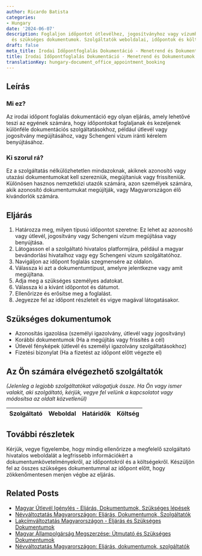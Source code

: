 ```yaml
---
author: Ricardo Batista
categories:
- Hungary
date: '2024-06-07'
description: Foglaljon időpontot útlevélhez, jogosítványhoz vagy vízumhoz. Lépések
  és szükséges dokumentumok. Szolgáltatók weboldalai, időpontok és költségek.
draft: false
meta_title: Irodai Időpontfoglalás Dokumentáció - Menetrend és Dokumentumok
title: Irodai Időpontfoglalás Dokumentáció - Menetrend és Dokumentumok
translationKey: hungary-document_office_appointment_booking
---
```



## Leírás
### Mi ez?
Az irodai időpont foglalás dokumentáció egy olyan eljárás, amely lehetővé teszi az egyének számára, hogy időpontokat foglaljanak és kezeljenek különféle dokumentációs szolgáltatásokhoz, például útlevél vagy jogosítvány megújításához, vagy Schengeni vízum iránti kérelem benyújtásához.

### Ki szorul rá?
Ez a szolgáltatás nélkülözhetetlen mindazoknak, akiknek azonosító vagy utazási dokumentumokat kell szerezniük, megújítaniuk vagy frissíteniük. Különösen hasznos nemzetközi utazók számára, azon személyek számára, akik azonosító dokumentumukat megújítják, vagy Magyarországon élő kivándorlók számára.

## Eljárás
1. Határozza meg, milyen típusú időpontot szeretne: Ez lehet az azonosító vagy útlevél, jogosítvány vagy Schengeni vízum megújítása vagy benyújtása.
2. Látogasson el a szolgáltató hivatalos platformjára, például a magyar bevándorlási hivatalhoz vagy egy Schengeni vízum szolgáltatóhoz.
3. Navigáljon az időpont foglalás szegmensére az oldalon.
4. Válassza ki azt a dokumentumtípust, amelyre jelentkezne vagy amit megújítana.
5. Adja meg a szükséges személyes adatokat.
6. Válassza ki a kívánt időpontot és dátumot.
7. Ellenőrizze és erősítse meg a foglalást.
8. Jegyezze fel az időpont részleteit és vigye magával látogatásakor.

## Szükséges dokumentumok
- Azonosítás igazolása (személyi igazolvány, útlevél vagy jogosítvány)
- Korábbi dokumentumok (Ha a megújítás vagy frissítés a cél)
- Útlevél fényképek (útlevél és személyi igazolvány szolgáltatásokhoz)
- Fizetési bizonylat (Ha a fizetést az időpont előtt végezte el)

## Az Ön számára elvégezhető szolgáltatók
_(Jelenleg a legjobb szolgáltatókat válogatjuk össze. Ha Ön vagy ismer valakit, aki szolgáltató, kérjük, vegye fel velünk a kapcsolatot vagy módosítsa az oldalt közvetlenül)_

| Szolgáltató     |     Weboldal    |     Határidők    |       Költség     |
| :-------------: | :-------------: |  :-------------: | :-------------: |

## További részletek
Kérjük, vegye figyelembe, hogy mindig ellenőrizze a megfelelő szolgáltató hivatalos weboldalát a legfrissebb információkért a dokumentumkövetelményekről, az időpontokról és a költségekről. Készüljön fel az összes szükséges dokumentummal az időpont előtt, hogy zökkenőmentesen menjen végbe az eljárás.


## Related Posts

- [Magyar Útlevél Igénylés - Eljárás, Dokumentumok, Szükséges lépések](https://tramitit.com/hu/guides/hungary/utlevel_igenylese/)
- [Névváltoztatás Magyarországon: Eljárás, Dokumentumok, Szolgáltatók](https://tramitit.com/hu/guides/hungary/nevvaltoztatas_bejelentese/)
- [Lakcímváltoztatás Magyarországon - Eljárás és Szükséges Dokumentumok](https://tramitit.com/hu/guides/hungary/lakohely_bejelentese/)
- [Magyar Állampolgárság Megszerzése: Útmutató és Szükséges Dokumentumok](https://tramitit.com/hu/guides/hungary/allampolgarsagi_kerelmek/)
- [Névváltoztatás Magyarországon: Eljárás, dokumentumok, szolgáltatók](https://tramitit.com/hu/guides/hungary/csaladi_nev_megvaltoztatasa/)